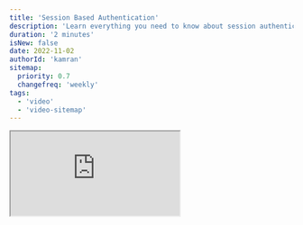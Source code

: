 ```yaml
---
title: 'Session Based Authentication'
description: 'Learn everything you need to know about session authentication'
duration: '2 minutes'
isNew: false
date: 2022-11-02
authorId: 'kamran'
sitemap:
  priority: 0.7
  changefreq: 'weekly'
tags:
  - 'video'
  - 'video-sitemap'
---
```


<iframe class="w-full aspect-video mb-5" src="https://www.youtube.com/embed/gKkBEOq_shs" title="Session Based Authentication"></iframe>
